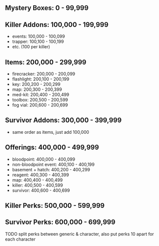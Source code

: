 ## Mystery Boxes: 0 - 99,999

## Killer Addons: 100,000 - 199,999
- events: 100,000 - 100,099
- trapper: 100,100 - 100,199
- etc. (100 per killer)

## Items: 200,000 - 299,999
- firecracker: 200,000 - 200,099
- flashlight: 200,100 - 200,199
- key: 200,200 - 200,299
- map: 200,300 - 200,399
- med-kit: 200,400 - 200,499
- toolbox: 200,500 - 200,599
- fog vial: 200,600 - 200,699

## Survivor Addons: 300,000 - 399,999
- same order as items, just add 100,000

## Offerings: 400,000 - 499,999
- bloodpoint: 400,000 - 400,099
- non-bloodpoint event: 400,100 - 400,199
- basement + hatch: 400,200 - 400,299
- reagent: 400,300 - 400,399
- map: 400,400 - 400,499
- killer: 400,500 - 400,599
- survivor: 400,600 - 400,699

## Killer Perks: 500,000 - 599,999
## Survivor Perks: 600,000 - 699,999

TODO split perks between generic & character, also put perks 10 apart for each character